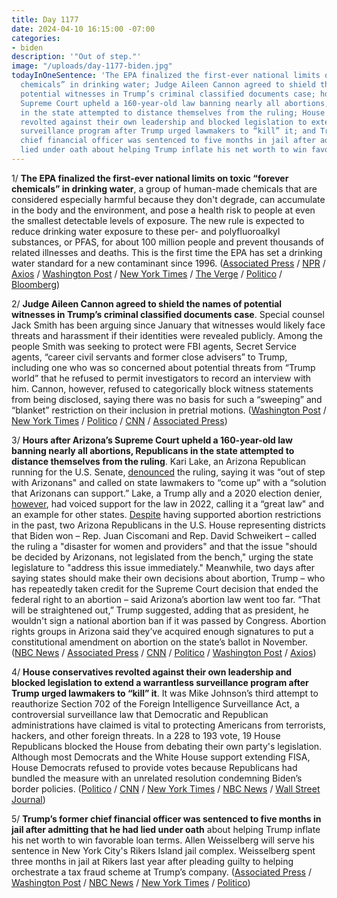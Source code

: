 ```yaml
---
title: Day 1177
date: 2024-04-10 16:15:00 -07:00
categories:
- biden
description: '"Out of step."'
image: "/uploads/day-1177-biden.jpg"
todayInOneSentence: 'The EPA finalized the first-ever national limits on toxic “forever
  chemicals” in drinking water; Judge Aileen Cannon agreed to shield the names of
  potential witnesses in Trump’s criminal classified documents case; hours after Arizona’s
  Supreme Court upheld a 160-year-old law banning nearly all abortions, Republicans
  in the state attempted to distance themselves from the ruling; House conservatives
  revolted against their own leadership and blocked legislation to extend a warrantless
  surveillance program after Trump urged lawmakers to “kill” it; and Trump’s former
  chief financial officer was sentenced to five months in jail after admitting that he had
  lied under oath about helping Trump inflate his net worth to win favorable loan terms. '
---
```


1/ **The EPA finalized the first-ever national limits on toxic “forever chemicals” in drinking water**, a group of human-made chemicals that are considered especially harmful because they don't degrade, can accumulate in the body and the environment, and pose a health risk to people at even the smallest detectable levels of exposure. The new rule is expected to reduce drinking water exposure to these per- and polyfluoroalkyl substances, or PFAS, for about 100 million people and prevent thousands of related illnesses and deaths. This is the first time the EPA has set a drinking water standard for a new contaminant since 1996. ([Associated Press](https://apnews.com/article/forever-chemicals-pfas-pollution-epa-drinking-water-1c8804288413a73bb7b99fc866c8fa51) / [NPR](https://www.npr.org/sections/health-shots/2024/04/10/1243775736/epa-pfas-forever-chemicals-drinking-water-limits) / [Axios](https://www.axios.com/2024/04/10/forever-chemicals-drinking-water-epa) / [Washington Post](https://www.washingtonpost.com/wellness/2024/04/10/pfas-drinking-water-epa-safety/) / [New York Times](https://www.nytimes.com/2024/04/10/climate/epa-pfas-drinking-water.html) / [The Verge](https://www.theverge.com/2024/4/10/24125488/epa-pfas-forever-chemicals-drinking-water-standards) / [Politico](https://www.politico.com/news/2024/04/10/biden-rule-targets-toxic-chemicals-in-us-drinking-water-00151435) / [Bloomberg](https://www.bloomberg.com/news/articles/2024-04-10/epa-sets-us-s-first-drinking-water-standards-to-limit-toxic-pfas?sref=MIBMEEoj))

2/ **Judge Aileen Cannon agreed to shield the names of potential witnesses in Trump’s criminal classified documents case**. Special counsel Jack Smith has been arguing since January that witnesses would likely face threats and harassment if their identities were revealed publicly. Among the people Smith was seeking to protect were FBI agents, Secret Service agents, “career civil servants and former close advisers” to Trump, including one who was so concerned about potential threats from “Trump world” that he refused to permit investigators to record an interview with him. Cannon, however, refused to categorically block witness statements from being disclosed, saying there was no basis for such a “sweeping” and “blanket” restriction on their inclusion in pretrial motions. ([Washington Post](https://www.washingtonpost.com/national-security/2024/04/09/judge-cannon-trump-witnesses/) / [New York Times](https://www.nytimes.com/2024/04/09/us/politics/trump-documents-witnesses.html) / [Politico](https://www.politico.com/news/2024/04/09/cannon-agrees-to-keep-witness-identities-secret-00151402) / [CNN](https://www.cnn.com/2024/04/09/politics/witnesses-secret-trump-classified-documents/) / [Associated Press](https://apnews.com/article/donald-trump-maralago-jack-smith-justice-department-bad5cb148471724b76e4aced04e0337f))

3/ **Hours after Arizona’s Supreme Court upheld a 160-year-old law banning nearly all abortions, Republicans in the state attempted to distance themselves from the ruling**. Kari Lake, an Arizona Republican running for the U.S. Senate, [denounced](https://www.nytimes.com/2024/04/10/us/politics/kari-lake-abortion-arizona.html) the ruling, saying it was “out of step with Arizonans" and called on state lawmakers to “come up” with a “solution that Arizonans can support.” Lake, a Trump ally and a 2020 election denier, [however](https://www.axios.com/2024/04/09/arizona-republicans-abortion-kari-lake-trump), had voiced support for the law in 2022, calling it a “great law" and an example for other states. [Despite](https://www.washingtonpost.com/elections/2024/04/10/arizona-abortion-ban-politics-election/) having supported abortion restrictions in the past, two Arizona Republicans in the U.S. House representing districts that Biden won – Rep. Juan Ciscomani and Rep. David Schweikert – called the ruling a "disaster for women and providers" and that the issue "should be decided by Arizonans, not legislated from the bench," urging the state legislature to "address this issue immediately." Meanwhile, two days after saying states should make their own decisions about abortion, Trump – who has repeatedly taken credit for the Supreme Court decision that ended the federal right to an abortion – said Arizona’s abortion law went too far. “That will be straightened out,” Trump suggested, adding that as president, he wouldn't sign a national abortion ban if it was passed by Congress. Abortion rights groups in Arizona said they’ve acquired enough signatures to put a constitutional amendment on abortion on the state’s ballot in November. ([NBC News](https://www.nbcnews.com/politics/donald-trump/trump-says-arizona-abortion-ruling-went-far-rcna147217) / [Associated Press](https://apnews.com/article/trump-abortion-arizona-law-florida-ban-7cdd6d2e3c320a89ec7a7c037824e7cd) / [CNN](https://www.cnn.com/2024/04/10/politics/trump-says-he-wouldnt-sign-federal-abortion-ban/index.html) / [Politico](https://www.politico.com/news/2024/04/10/trump-says-arizona-went-too-far-in-abortion-ruling-00151517) / [Washington Post](https://www.washingtonpost.com/politics/2024/04/10/trump-arizona-abortion-supreme-court-ruling/) / [Axios](https://www.axios.com/2024/04/10/trump-abortion-ban-arizona))

4/ **House conservatives revolted against their own leadership and blocked legislation to extend a warrantless surveillance program after Trump urged lawmakers to “kill” it**. It was Mike Johnson’s third attempt to reauthorize Section 702 of the Foreign Intelligence Surveillance Act, a controversial surveillance law that Democratic and Republican administrations have claimed is vital to protecting Americans from terrorists, hackers, and other foreign threats. In a 228 to 193 vote, 19 House Republicans blocked the House from debating their own party's legislation. Although most Democrats and the White House support extending FISA, House Democrats refused to provide votes because Republicans had bundled the measure with an unrelated resolution condemning Biden’s border policies. ([Politico](https://www.politico.com/live-updates/2024/04/10/congress/fisa-failure-00151546) / [CNN](https://www.cnn.com/2024/04/10/politics/trump-fisa-speaker-johnson-house-republicans/index.html) / [New York Times](https://www.nytimes.com/2024/04/10/us/politics/fisa-trump-johnson-house.html) / [NBC News](https://www.nbcnews.com/politics/congress/house-republicans-are-chaos-fighting-key-surveillance-tool-rcna147175) / [Wall Street Journal](https://www.wsj.com/politics/policy/kill-fisa-trump-creates-new-headache-for-speaker-johnson-over-spy-powers-vote-96ead8a8?mod=hp_lead_pos2))

5/ **Trump’s former chief financial officer was sentenced to five months in jail after admitting that he had lied under oath** about helping Trump inflate his net worth to win favorable loan terms. Allen Weisselberg will serve his sentence in New York City's Rikers Island jail complex. Weisselberg spent three months in jail at Rikers last year after pleading guilty to helping orchestrate a tax fraud scheme at Trump’s company. ([Associated Press](https://apnews.com/article/weisselberg-trump-perjury-new-york-b76cde56c6cb983ab8789f95d5a0c6c0) / [Washington Post](https://www.washingtonpost.com/national-security/2024/04/10/trump-weisselberg-sentencing-new-york/) / [NBC News](https://www.nbcnews.com/politics/donald-trump/ex-trump-cfo-allen-weisselberg-sentenced-perjury-trump-civil-fraud-tri-rcna147144) / [New York Times](https://www.nytimes.com/2024/04/10/nyregion/allen-weisselberg-sentenced-trump.html) / [Politico](https://www.politico.com/news/2024/04/10/allen-weisselberg-civil-fraud-case-00151496))
